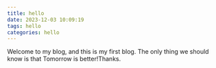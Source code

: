 ```yaml
---
title: hello
date: 2023-12-03 10:09:19
tags: hello
categories: hello
---
```


Welcome to my blog, and this is my first blog. The only thing we should know is that Tomorrow is better!Thanks.  
